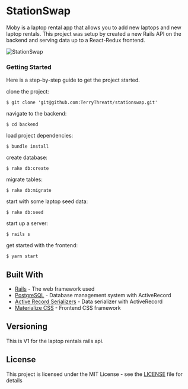 # StationSwap

Moby is a laptop rental app that allows you to add new laptops and new laptop rentals. This project was setup by created a new Rails API on the backend and serving data up to a React-Redux frontend. 

![StationSwap](frontend/Moby-Book-Review-App.png)

### Getting Started

Here is a step-by-step guide to get the project started. 

clone the project:
```
$ git clone 'git@github.com:TerryThreatt/stationswap.git'
```

navigate to the backend: 

```
$ cd backend
```

load project dependencies: 

```
$ bundle install 
```

create database: 

```
$ rake db:create
```

migrate tables: 

```
$ rake db:migrate
```

start with some laptop seed data: 

```
$ rake db:seed 
```

start up a server: 

```
$ rails s
```

get started with the frontend: 

```
$ yarn start 
```


## Built With

* [Rails](https://rubyonrails.org/) - The web framework used
* [PostgreSQL](https://www.postgresql.org/) - Database management system with ActiveRecord 
* [Active Record Serializers](https://github.com/rails-api/active_model_serializers) - Data serializer with ActiveRecord 
* [Materialize CSS](https://materializecss.com/) - Frontend CSS framework 

## Versioning

This is V1 for the laptop rentals rails api. 


## License

This project is licensed under the MIT License - see the [LICENSE](LICENSE) file for details
